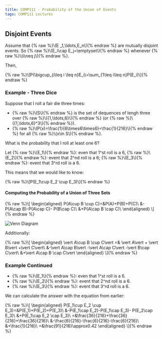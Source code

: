 ```yaml
---
title: COMP111 - Probability of the Union of Events
tags: COMP111 Lectures
---
```

## Disjoint Events
Assume that {% raw %}\\\(E _1,\ldots,E_n\\\){% endraw %} are mutually disjoint events. So {% raw %}\\\(E_i\cap E_j=\emptyset\\\){% endraw %} whenever {% raw %}\\\(i\neq j\\\){% endraw %}.

Then,

{% raw %}\\\[P(\bigcup_{i\leq i \leq n}E_i)=\sum_{1\leq i\leq n}P(E_i)\\\]{% endraw %}

### Example - Three Dice
Suppose that I roll a fair die three times:

* {% raw %}\\\(S\\\){% endraw %} is the set of dequences of lengh three over {% raw %}\\\(\{1,\ldots,6\}\\\){% endraw %} (or {% raw %}\\\(\{1,\ldots,6\}^3\\\){% endraw %}).
* {% raw %}\\\(P(x)=\frac{1}{6\times6\times6}=\frac{1}{216}\\\){% endraw %} for all {% raw %}\\\(x\in S\\\){% endraw %}. 

What is the probability that I roll at least one 6?

Let {% raw %}\\\(E_1\\\){% endraw %}: even that 1^st roll is a 6, {% raw %}\\\(E_2\\\){% endraw %}: event that 2^nd roll is a 6; {% raw %}\\\(E_3\\\){% endraw %}: event that 3^rd roll is a 6.

This means that we would like to know:

{% raw %}\\\[P(E_1\cup E_2 \cup E_3)\\\]{% endraw %}

#### Computing the Probability of a Union of Three Sets

{% raw %}\\\[
\begin{aligned}
P(A\cup B \cup C)=&P(A)+P(B)+P(C)\\
&-P(A\cap B)-P(A\cap C)- P(B\cap C)\\
&+P(A\cap B \cap C)\\
\end{aligned}
\\\]{% endraw %}

![Venn Diagram]({{site.baseurl}}/assets/COMP111/Lectures/2020-11-18-3.png)

Additionally:

{% raw %}\\\[
\begin{aligned}
\vert A\cup B \cup C\vert  =& \vert A\vert  + \vert B\vert +\vert C\vert\\
&-\vert A\cap B\vert -\vert A\cap C\vert -\vert B\cap C\vert\\
&+\vert A\cap B \cap C\vert
\end{aligned}
\\\]{% endraw %}

### Example Continued

* {% raw %}\\\(E_1\\\){% endraw %}: even that 1^st roll is a 6.
* {% raw %}\\\(E_2\\\){% endraw %}: event that 2^nd roll is a 6.
* {% raw %}\\\(E_3\\\){% endraw %}: event that 3^rd roll is a 6.

We can calculate the answer with the equation from earlier:

{% raw %}\\\[
\begin{aligned}
P(E_1\cup E_2 \cup E_3)=&P(E_1)+P(E_2)+P(E_3)\\
&-P(E_1\cap E_2)-P(E_1\cap E_3)- P(E_2\cap E_3)\\
&+P(E_1\cap E_2 \cap E_3)\\
=&\frac{36}{216}+\frac{36}{216}+\frac{36}{216}\\
&-\frac{6}{216}-\frac{6}{216}-\frac{6}{216}\\
&+\frac{1}{216}\\
=&\frac{91}{216}\approx0.42
\end{aligned}
\\\]{% endraw %}
